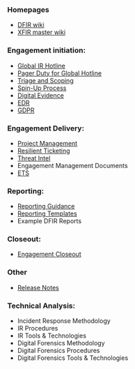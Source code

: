 ### Homepages
- [DFIR wiki](https://github.ibm.com/XFIR/DFIR-wiki/wiki)
- [XFIR master wiki](https://github.ibm.com/XFIR/XFIR-master-wiki/wiki)

### Engagement initiation:
- [Global IR Hotline](Global-IR-Hotline)
- [Pager Duty for Global Hotline](PagerDuty-for-IR-Hotline)
- [Triage and Scoping](Triage-and-Scoping)
- [Spin-Up Process](SpinUp)
- [Digital Evidence](Digital-Evidence)
- [EDR](Endpoint-Detection-and-Response)
- [GDPR](GDPR-for-DFIR-Engagements)
### Engagement Delivery:
- [Project Management](Project-Management)
- [Resilient Ticketing](Resilient)
- [Threat Intel](Threat-Intel-for-IR)
- Engagement Management Documents
- [ETS](Engagement-Tracking-Sheet)
### Reporting:
- [Reporting Guidance](DFIR-Reporting-Style-Guide)
- [Reporting Templates](Reporting-Templates)
- Example DFIR Reports
### Closeout:
- [Engagement Closeout](Engagement-Closeout)
### Other
- [Release Notes](Release-Notes)

### Technical Analysis:
- Incident Response Methodology
- IR Procedures
- IR Tools & Technologies
- Digital Forensics Methodology
- Digital Forensics Procedures
- Digital Forensics Tools & Technologies
